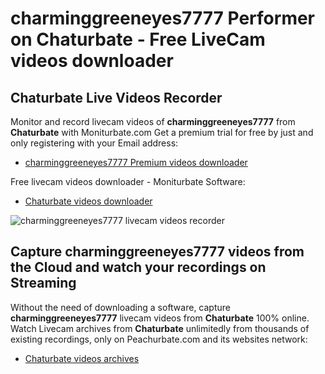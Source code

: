 # charminggreeneyes7777 Performer on Chaturbate - Free LiveCam videos downloader

## Chaturbate Live Videos Recorder

Monitor and record livecam videos of **charminggreeneyes7777** from **Chaturbate** with Moniturbate.com
Get a premium trial for free by just and only registering with your Email address:
* [charminggreeneyes7777 Premium videos downloader](https://moniturbate.com/request-demo-licence-key.html)

Free livecam videos downloader - Moniturbate Software:
* [Chaturbate videos downloader](https://moniturbate.com/moniturbate-download-software.html)

![charminggreeneyes7777 livecam videos recorder](https://peachurnet.com/templates/moniturbate-software.png)


## Capture charminggreeneyes7777 videos from the Cloud and watch your recordings on Streaming

Without the need of downloading a software, capture **charminggreeneyes7777** livecam videos from **Chaturbate** 100% online.
Watch Livecam archives from **Chaturbate** unlimitedly from thousands of existing recordings, only on Peachurbate.com and its websites network:
* [Chaturbate videos archives](https://peachurnet.com/)